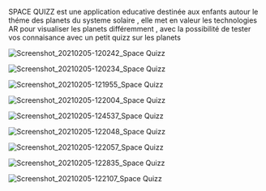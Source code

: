SPACE QUIZZ est une application educative destinée aux enfants autour le théme  des planets du systeme solaire , 
elle met en valeur les technologies AR pour visualiser les planets différemment , 
avec la possibilité de tester vos connaisance avec un petit quizz sur les planets

![Screenshot_20210205-120242_Space Quizz](https://user-images.githubusercontent.com/62961927/107860500-f5288300-6e3f-11eb-8290-756eb4912788.jpg)

![Screenshot_20210205-120234_Space Quizz](https://user-images.githubusercontent.com/62961927/107860531-03769f00-6e40-11eb-872b-e4074aa05d2e.jpg)

![Screenshot_20210205-121955_Space Quizz](https://user-images.githubusercontent.com/62961927/107860538-0c677080-6e40-11eb-9712-389d12f576ed.jpg)

![Screenshot_20210205-122004_Space Quizz](https://user-images.githubusercontent.com/62961927/107860543-11c4bb00-6e40-11eb-82e7-c17992eac0d7.jpg)

![Screenshot_20210205-124537_Space Quizz](https://user-images.githubusercontent.com/62961927/107860546-15f0d880-6e40-11eb-8fb7-72586b0b601e.jpg)

![Screenshot_20210205-122048_Space Quizz](https://user-images.githubusercontent.com/62961927/107860551-1d17e680-6e40-11eb-8baf-aa518a302503.jpg)

![Screenshot_20210205-122057_Space Quizz](https://user-images.githubusercontent.com/62961927/107860553-22753100-6e40-11eb-8ea7-72d3eae0df1a.jpg)

![Screenshot_20210205-122835_Space Quizz](https://user-images.githubusercontent.com/62961927/107860557-2a34d580-6e40-11eb-91b6-9b6c41c68d33.jpg)

![Screenshot_20210205-122107_Space Quizz](https://user-images.githubusercontent.com/62961927/107860566-2e60f300-6e40-11eb-89a3-66a8032db708.jpg)


